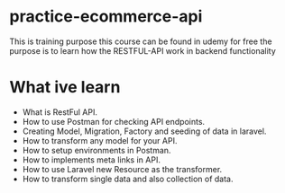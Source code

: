 # practice-ecommerce-api
This is training purpose this course can be found in udemy for free the purpose is to learn how the RESTFUL-API work in backend functionality

# What ive learn
  - What is RestFul API.
  - How to use Postman for checking API endpoints.
  - Creating Model, Migration, Factory and seeding of data in laravel.
  - How to transform any model for your API.
  - How to setup environments in Postman.
  - How to implements meta links in API.
  - How to use Laravel new Resource as the transformer.
  - How to transform single data and also collection of data.
